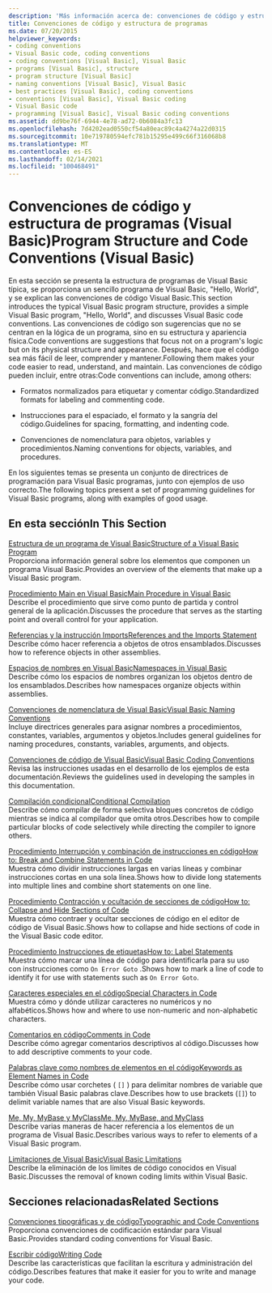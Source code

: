 ```yaml
---
description: 'Más información acerca de: convenciones de código y estructura de programas (Visual Basic)'
title: Convenciones de código y estructura de programas
ms.date: 07/20/2015
helpviewer_keywords:
- coding conventions
- Visual Basic code, coding conventions
- coding conventions [Visual Basic], Visual Basic
- programs [Visual Basic], structure
- program structure [Visual Basic]
- naming conventions [Visual Basic], Visual Basic
- best practices [Visual Basic], coding conventions
- conventions [Visual Basic], Visual Basic coding
- Visual Basic code
- programming [Visual Basic], Visual Basic coding conventions
ms.assetid: dd9be76f-6944-4e78-ad72-0b6084a3fc13
ms.openlocfilehash: 7d4202ead0550cf54a80eac89c4a4274a22d0315
ms.sourcegitcommit: 10e719780594efc781b15295e499c66f316068b8
ms.translationtype: MT
ms.contentlocale: es-ES
ms.lasthandoff: 02/14/2021
ms.locfileid: "100468491"
---
```

# <a name="program-structure-and-code-conventions-visual-basic"></a><span data-ttu-id="b183e-103">Convenciones de código y estructura de programas (Visual Basic)</span><span class="sxs-lookup"><span data-stu-id="b183e-103">Program Structure and Code Conventions (Visual Basic)</span></span>

<span data-ttu-id="b183e-104">En esta sección se presenta la estructura de programas de Visual Basic típica, se proporciona un sencillo programa de Visual Basic, "Hello, World", y se explican las convenciones de código Visual Basic.</span><span class="sxs-lookup"><span data-stu-id="b183e-104">This section introduces the typical Visual Basic program structure, provides a simple Visual Basic program, "Hello, World", and discusses Visual Basic code conventions.</span></span> <span data-ttu-id="b183e-105">Las convenciones de código son sugerencias que no se centran en la lógica de un programa, sino en su estructura y apariencia física.</span><span class="sxs-lookup"><span data-stu-id="b183e-105">Code conventions are suggestions that focus not on a program's logic but on its physical structure and appearance.</span></span> <span data-ttu-id="b183e-106">Después, hace que el código sea más fácil de leer, comprender y mantener.</span><span class="sxs-lookup"><span data-stu-id="b183e-106">Following them makes your code easier to read, understand, and maintain.</span></span> <span data-ttu-id="b183e-107">Las convenciones de código pueden incluir, entre otras:</span><span class="sxs-lookup"><span data-stu-id="b183e-107">Code conventions can include, among others:</span></span>  
  
- <span data-ttu-id="b183e-108">Formatos normalizados para etiquetar y comentar código.</span><span class="sxs-lookup"><span data-stu-id="b183e-108">Standardized formats for labeling and commenting code.</span></span>  
  
- <span data-ttu-id="b183e-109">Instrucciones para el espaciado, el formato y la sangría del código.</span><span class="sxs-lookup"><span data-stu-id="b183e-109">Guidelines for spacing, formatting, and indenting code.</span></span>  
  
- <span data-ttu-id="b183e-110">Convenciones de nomenclatura para objetos, variables y procedimientos.</span><span class="sxs-lookup"><span data-stu-id="b183e-110">Naming conventions for objects, variables, and procedures.</span></span>  
  
 <span data-ttu-id="b183e-111">En los siguientes temas se presenta un conjunto de directrices de programación para Visual Basic programas, junto con ejemplos de uso correcto.</span><span class="sxs-lookup"><span data-stu-id="b183e-111">The following topics present a set of programming guidelines for Visual Basic programs, along with examples of good usage.</span></span>  
  
## <a name="in-this-section"></a><span data-ttu-id="b183e-112">En esta sección</span><span class="sxs-lookup"><span data-stu-id="b183e-112">In This Section</span></span>  

 [<span data-ttu-id="b183e-113">Estructura de un programa de Visual Basic</span><span class="sxs-lookup"><span data-stu-id="b183e-113">Structure of a Visual Basic Program</span></span>](structure-of-a-visual-basic-program.md)  
 <span data-ttu-id="b183e-114">Proporciona información general sobre los elementos que componen un programa Visual Basic.</span><span class="sxs-lookup"><span data-stu-id="b183e-114">Provides an overview of the elements that make up a Visual Basic program.</span></span>  
  
 [<span data-ttu-id="b183e-115">Procedimiento Main en Visual Basic</span><span class="sxs-lookup"><span data-stu-id="b183e-115">Main Procedure in Visual Basic</span></span>](main-procedure.md)  
 <span data-ttu-id="b183e-116">Describe el procedimiento que sirve como punto de partida y control general de la aplicación.</span><span class="sxs-lookup"><span data-stu-id="b183e-116">Discusses the procedure that serves as the starting point and overall control for your application.</span></span>  
  
 [<span data-ttu-id="b183e-117">Referencias y la instrucción Imports</span><span class="sxs-lookup"><span data-stu-id="b183e-117">References and the Imports Statement</span></span>](references-and-the-imports-statement.md)  
 <span data-ttu-id="b183e-118">Describe cómo hacer referencia a objetos de otros ensamblados.</span><span class="sxs-lookup"><span data-stu-id="b183e-118">Discusses how to reference objects in other assemblies.</span></span>  
  
 [<span data-ttu-id="b183e-119">Espacios de nombres en Visual Basic</span><span class="sxs-lookup"><span data-stu-id="b183e-119">Namespaces in Visual Basic</span></span>](namespaces.md)  
 <span data-ttu-id="b183e-120">Describe cómo los espacios de nombres organizan los objetos dentro de los ensamblados.</span><span class="sxs-lookup"><span data-stu-id="b183e-120">Describes how namespaces organize objects within assemblies.</span></span>  
  
 [<span data-ttu-id="b183e-121">Convenciones de nomenclatura de Visual Basic</span><span class="sxs-lookup"><span data-stu-id="b183e-121">Visual Basic Naming Conventions</span></span>](naming-conventions.md)  
 <span data-ttu-id="b183e-122">Incluye directrices generales para asignar nombres a procedimientos, constantes, variables, argumentos y objetos.</span><span class="sxs-lookup"><span data-stu-id="b183e-122">Includes general guidelines for naming procedures, constants, variables, arguments, and objects.</span></span>  
  
 [<span data-ttu-id="b183e-123">Convenciones de código de Visual Basic</span><span class="sxs-lookup"><span data-stu-id="b183e-123">Visual Basic Coding Conventions</span></span>](coding-conventions.md)  
 <span data-ttu-id="b183e-124">Revisa las instrucciones usadas en el desarrollo de los ejemplos de esta documentación.</span><span class="sxs-lookup"><span data-stu-id="b183e-124">Reviews the guidelines used in developing the samples in this documentation.</span></span>  
  
 [<span data-ttu-id="b183e-125">Compilación condicional</span><span class="sxs-lookup"><span data-stu-id="b183e-125">Conditional Compilation</span></span>](conditional-compilation.md)  
 <span data-ttu-id="b183e-126">Describe cómo compilar de forma selectiva bloques concretos de código mientras se indica al compilador que omita otros.</span><span class="sxs-lookup"><span data-stu-id="b183e-126">Describes how to compile particular blocks of code selectively while directing the compiler to ignore others.</span></span>  
  
 [<span data-ttu-id="b183e-127">Procedimiento Interrupción y combinación de instrucciones en código</span><span class="sxs-lookup"><span data-stu-id="b183e-127">How to: Break and Combine Statements in Code</span></span>](how-to-break-and-combine-statements-in-code.md)  
 <span data-ttu-id="b183e-128">Muestra cómo dividir instrucciones largas en varias líneas y combinar instrucciones cortas en una sola línea.</span><span class="sxs-lookup"><span data-stu-id="b183e-128">Shows how to divide long statements into multiple lines and combine short statements on one line.</span></span>  
  
 [<span data-ttu-id="b183e-129">Procedimiento Contracción y ocultación de secciones de código</span><span class="sxs-lookup"><span data-stu-id="b183e-129">How to: Collapse and Hide Sections of Code</span></span>](how-to-collapse-and-hide-sections-of-code.md)  
 <span data-ttu-id="b183e-130">Muestra cómo contraer y ocultar secciones de código en el editor de código de Visual Basic.</span><span class="sxs-lookup"><span data-stu-id="b183e-130">Shows how to collapse and hide sections of code in the Visual Basic code editor.</span></span>  
  
 [<span data-ttu-id="b183e-131">Procedimiento Instrucciones de etiquetas</span><span class="sxs-lookup"><span data-stu-id="b183e-131">How to: Label Statements</span></span>](how-to-label-statements.md)  
 <span data-ttu-id="b183e-132">Muestra cómo marcar una línea de código para identificarla para su uso con instrucciones como `On Error Goto` .</span><span class="sxs-lookup"><span data-stu-id="b183e-132">Shows how to mark a line of code to identify it for use with statements such as `On Error Goto`.</span></span>  
  
 [<span data-ttu-id="b183e-133">Caracteres especiales en el código</span><span class="sxs-lookup"><span data-stu-id="b183e-133">Special Characters in Code</span></span>](special-characters-in-code.md)  
 <span data-ttu-id="b183e-134">Muestra cómo y dónde utilizar caracteres no numéricos y no alfabéticos.</span><span class="sxs-lookup"><span data-stu-id="b183e-134">Shows how and where to use non-numeric and non-alphabetic characters.</span></span>  
  
 [<span data-ttu-id="b183e-135">Comentarios en código</span><span class="sxs-lookup"><span data-stu-id="b183e-135">Comments in Code</span></span>](comments-in-code.md)  
 <span data-ttu-id="b183e-136">Describe cómo agregar comentarios descriptivos al código.</span><span class="sxs-lookup"><span data-stu-id="b183e-136">Discusses how to add descriptive comments to your code.</span></span>  
  
 [<span data-ttu-id="b183e-137">Palabras clave como nombres de elementos en el código</span><span class="sxs-lookup"><span data-stu-id="b183e-137">Keywords as Element Names in Code</span></span>](keywords-as-element-names-in-code.md)  
 <span data-ttu-id="b183e-138">Describe cómo usar corchetes ( `[]` ) para delimitar nombres de variable que también Visual Basic palabras clave.</span><span class="sxs-lookup"><span data-stu-id="b183e-138">Describes how to use brackets (`[]`) to delimit variable names that are also Visual Basic keywords.</span></span>  
  
 [<span data-ttu-id="b183e-139">Me, My, MyBase y MyClass</span><span class="sxs-lookup"><span data-stu-id="b183e-139">Me, My, MyBase, and MyClass</span></span>](me-my-mybase-and-myclass.md)  
 <span data-ttu-id="b183e-140">Describe varias maneras de hacer referencia a los elementos de un programa de Visual Basic.</span><span class="sxs-lookup"><span data-stu-id="b183e-140">Describes various ways to refer to elements of a Visual Basic program.</span></span>  
  
 [<span data-ttu-id="b183e-141">Limitaciones de Visual Basic</span><span class="sxs-lookup"><span data-stu-id="b183e-141">Visual Basic Limitations</span></span>](limitations.md)  
 <span data-ttu-id="b183e-142">Describe la eliminación de los límites de código conocidos en Visual Basic.</span><span class="sxs-lookup"><span data-stu-id="b183e-142">Discusses the removal of known coding limits within Visual Basic.</span></span>  
  
## <a name="related-sections"></a><span data-ttu-id="b183e-143">Secciones relacionadas</span><span class="sxs-lookup"><span data-stu-id="b183e-143">Related Sections</span></span>  

 [<span data-ttu-id="b183e-144">Convenciones tipográficas y de código</span><span class="sxs-lookup"><span data-stu-id="b183e-144">Typographic and Code Conventions</span></span>](../../language-reference/typographic-and-code-conventions.md)  
 <span data-ttu-id="b183e-145">Proporciona convenciones de codificación estándar para Visual Basic.</span><span class="sxs-lookup"><span data-stu-id="b183e-145">Provides standard coding conventions for Visual Basic.</span></span>  
  
 [<span data-ttu-id="b183e-146">Escribir código</span><span class="sxs-lookup"><span data-stu-id="b183e-146">Writing Code</span></span>](/visualstudio/ide/writing-code-in-the-code-and-text-editor)  
 <span data-ttu-id="b183e-147">Describe las características que facilitan la escritura y administración del código.</span><span class="sxs-lookup"><span data-stu-id="b183e-147">Describes features that make it easier for you to write and manage your code.</span></span>
